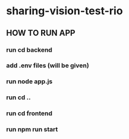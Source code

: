 # sharing-vision-test-rio

## HOW TO RUN APP
### run cd backend
### add .env files (will be given)
### run node app.js

### run cd ..
### run cd frontend
### run npm run start